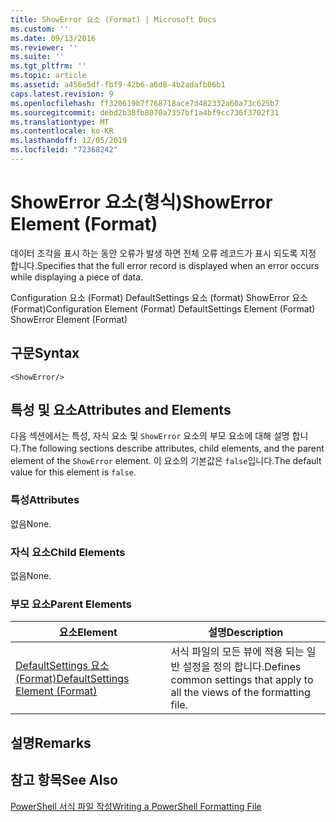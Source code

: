 ```yaml
---
title: ShowError 요소 (Format) | Microsoft Docs
ms.custom: ''
ms.date: 09/13/2016
ms.reviewer: ''
ms.suite: ''
ms.tgt_pltfrm: ''
ms.topic: article
ms.assetid: a456e5df-fbf9-42b6-a6d8-4b2adafb86b1
caps.latest.revision: 9
ms.openlocfilehash: ff320619b7f768718ace7d482332a60a73c625b7
ms.sourcegitcommit: debd2b38fb8070a7357bf1a4bf9cc736f3702f31
ms.translationtype: MT
ms.contentlocale: ko-KR
ms.lasthandoff: 12/05/2019
ms.locfileid: "72368242"
---
```

# <a name="showerror-element-format"></a><span data-ttu-id="e6c32-102">ShowError 요소(형식)</span><span class="sxs-lookup"><span data-stu-id="e6c32-102">ShowError Element (Format)</span></span>

<span data-ttu-id="e6c32-103">데이터 조각을 표시 하는 동안 오류가 발생 하면 전체 오류 레코드가 표시 되도록 지정 합니다.</span><span class="sxs-lookup"><span data-stu-id="e6c32-103">Specifies that the full error record is displayed when an error occurs while displaying a piece of data.</span></span>

<span data-ttu-id="e6c32-104">Configuration 요소 (Format) DefaultSettings 요소 (format) ShowError 요소 (Format)</span><span class="sxs-lookup"><span data-stu-id="e6c32-104">Configuration Element (Format) DefaultSettings Element (Format) ShowError Element (Format)</span></span>

## <a name="syntax"></a><span data-ttu-id="e6c32-105">구문</span><span class="sxs-lookup"><span data-stu-id="e6c32-105">Syntax</span></span>

```scr
<ShowError/>
```

## <a name="attributes-and-elements"></a><span data-ttu-id="e6c32-106">특성 및 요소</span><span class="sxs-lookup"><span data-stu-id="e6c32-106">Attributes and Elements</span></span>

<span data-ttu-id="e6c32-107">다음 섹션에서는 특성, 자식 요소 및 `ShowError` 요소의 부모 요소에 대해 설명 합니다.</span><span class="sxs-lookup"><span data-stu-id="e6c32-107">The following sections describe attributes, child elements, and the parent element of the `ShowError` element.</span></span> <span data-ttu-id="e6c32-108">이 요소의 기본값은 `false`입니다.</span><span class="sxs-lookup"><span data-stu-id="e6c32-108">The default value for this element is `false`.</span></span>

### <a name="attributes"></a><span data-ttu-id="e6c32-109">특성</span><span class="sxs-lookup"><span data-stu-id="e6c32-109">Attributes</span></span>

<span data-ttu-id="e6c32-110">없음</span><span class="sxs-lookup"><span data-stu-id="e6c32-110">None.</span></span>

### <a name="child-elements"></a><span data-ttu-id="e6c32-111">자식 요소</span><span class="sxs-lookup"><span data-stu-id="e6c32-111">Child Elements</span></span>

<span data-ttu-id="e6c32-112">없음</span><span class="sxs-lookup"><span data-stu-id="e6c32-112">None.</span></span>

### <a name="parent-elements"></a><span data-ttu-id="e6c32-113">부모 요소</span><span class="sxs-lookup"><span data-stu-id="e6c32-113">Parent Elements</span></span>

|<span data-ttu-id="e6c32-114">요소</span><span class="sxs-lookup"><span data-stu-id="e6c32-114">Element</span></span>|<span data-ttu-id="e6c32-115">설명</span><span class="sxs-lookup"><span data-stu-id="e6c32-115">Description</span></span>|
|-------------|-----------------|
|[<span data-ttu-id="e6c32-116">DefaultSettings 요소 (Format)</span><span class="sxs-lookup"><span data-stu-id="e6c32-116">DefaultSettings Element (Format)</span></span>](./defaultsettings-element-format.md)|<span data-ttu-id="e6c32-117">서식 파일의 모든 뷰에 적용 되는 일반 설정을 정의 합니다.</span><span class="sxs-lookup"><span data-stu-id="e6c32-117">Defines common settings that apply to all the views of the formatting file.</span></span>|

## <a name="remarks"></a><span data-ttu-id="e6c32-118">설명</span><span class="sxs-lookup"><span data-stu-id="e6c32-118">Remarks</span></span>

## <a name="see-also"></a><span data-ttu-id="e6c32-119">참고 항목</span><span class="sxs-lookup"><span data-stu-id="e6c32-119">See Also</span></span>

[<span data-ttu-id="e6c32-120">PowerShell 서식 파일 작성</span><span class="sxs-lookup"><span data-stu-id="e6c32-120">Writing a PowerShell Formatting File</span></span>](./writing-a-powershell-formatting-file.md)
